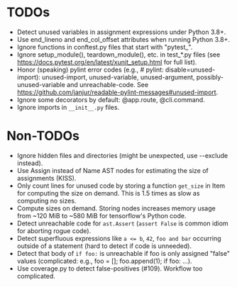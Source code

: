 # TODOs

* Detect unused variables in assignment expressions under Python 3.8+.
* Use end_lineno and end_col_offset attributes when running Python
  3.8+.
* Ignore functions in conftest.py files that start with "pytest_".
* Ignore setup_module(), teardown_module(), etc. in test_*.py files
  (see https://docs.pytest.org/en/latest/xunit_setup.html for full list).
* Honor (speaking) pylint error codes (e.g., # pylint:
  disable=unused-import): unused-import, unused-variable, unused-argument,
  possibly-unused-variable and unreachable-code. See
  https://github.com/janjur/readable-pylint-messages#unused-import.
* Ignore some decorators by default: @app.route, @cli.command.
* Ignore imports in `__init__.py` files.

# Non-TODOs

* Ignore hidden files and directories (might be unexpected, use
  --exclude instead).
* Use Assign instead of Name AST nodes for estimating the size of
  assignments (KISS).
* Only count lines for unused code by storing a function `get_size` in
  Item for computing the size on demand. This is 1.5 times as slow as
  computing no sizes.
* Compute sizes on demand. Storing nodes increases memory usage from
  ~120 MiB to ~580 MiB for tensorflow's Python code.
* Detect unreachable code for `ast.Assert` (`assert False` is common
  idiom for aborting rogue code).
* Detect superfluous expressions like `a <= b`, `42`, `foo and bar`
  occurring outside of a statement (hard to detect if code is
  unneeded).
* Detect that body of `if foo:` is unreachable if foo is only assigned
  "false" values (complicated: e.g., foo = \[\]; foo.append(1); if
  foo: ...).
* Use coverage.py to detect false-positives (\#109). Workflow too
  complicated.
